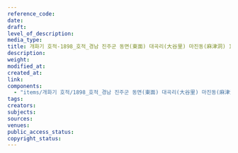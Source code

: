 ```yaml
---
reference_code: 
date: 
draft: 
level_of_description: 
media_type: 
title: 개화기 호적-1898_호적_경남 진주군 동면(東面) 대곡리(大谷里) 마진동(麻津洞) 16통 3호 이희완(李熙琓) - 복사본 
description: 
weight: 
modified_at: 
created_at: 
link: 
components: 
  - "items/개화기 호적/1898_호적_경남 진주군 동면(東面) 대곡리(大谷里) 마진동(麻津洞) 16통 3호 이희완(李熙琓) - 복사본.JPG"
tags: 
creators: 
subjects: 
sources: 
venues: 
public_access_status: 
copyright_status: 
---
```

